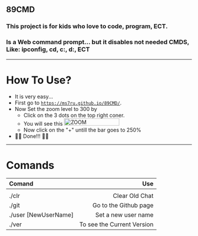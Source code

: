 ## 89CMD
### This project is for kids who love to code, program, ECT.
### Is a Web command prompt... but it disables not needed CMDS, Like: ipconfig, cd, c:, d:, ECT

---

# How To Use?
- It is very easy...
- First go to <a href='https://ms7ru.github.io/89CMD/' target='_blank'>```https://ms7ru.github.io/89CMD/```</a>.
- Now Set the zoom level to 300 by
    - Click on the 3 dots on the top right coner.
    - You will see this <img src="https://user-images.githubusercontent.com/88928636/152283729-56198302-490b-4919-a292-737eb6422263.png" alt="ZOOM" width="150" height="20"/>
    - Now click on the "+" untill the bar goes to 250%
- :tada::tada: Done!!! :tada::tada:
---
# Comands
| Comand | Use |
| :------------- | -------------: |
||
| ./clr | Clear Old Chat  |
| ./git | Go to the Github page |
| ./user [NewUserName] | Set a new user name | 
| ./ver | To see the Current Version |
